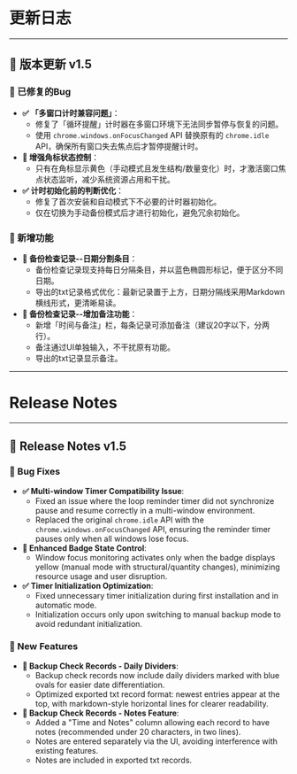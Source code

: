 # 更新日志

---

## 📢 版本更新 v1.5

### 🐞 已修复的Bug

-   **✅ 「多窗口计时兼容问题」**：
    -   修复了「循环提醒」计时器在多窗口环境下无法同步暂停与恢复的问题。
    -   使用 `chrome.windows.onFocusChanged` API 替换原有的 `chrome.idle` API，确保所有窗口失去焦点后才暂停提醒计时。
-   **🌟 增强角标状态控制**：
    -   只有在角标显示黄色（手动模式且发生结构/数量变化）时，才激活窗口焦点状态监听，减少系统资源占用和干扰。
-   **✅ 计时初始化前的判断优化**：
    -   修复了首次安装和自动模式下不必要的计时器初始化。
    -   仅在切换为手动备份模式后才进行初始化，避免冗余初始化。

### 🚀 新增功能

-   **🌟 备份检查记录--日期分割条目**：
    -   备份检查记录现支持每日分隔条目，并以蓝色椭圆形标记，便于区分不同日期。
    -   导出的txt记录格式优化：最新记录置于上方，日期分隔线采用Markdown横线形式，更清晰易读。
-   **🌟 备份检查记录--增加备注功能**：
    -   新增「时间与备注」栏，每条记录可添加备注（建议20字以下，分两行）。
    -   备注通过UI单独输入，不干扰原有功能。
    -   导出的txt记录显示备注。

---

# Release Notes

---

## 📢 Release Notes v1.5

### 🐞 Bug Fixes

-   **✅ Multi-window Timer Compatibility Issue**:
    -   Fixed an issue where the loop reminder timer did not synchronize pause and resume correctly in a multi-window environment.
    -   Replaced the original `chrome.idle` API with the `chrome.windows.onFocusChanged` API, ensuring the reminder timer pauses only when all windows lose focus.
-   **🌟 Enhanced Badge State Control**:
    -   Window focus monitoring activates only when the badge displays yellow (manual mode with structural/quantity changes), minimizing resource usage and user disruption.
-   **✅ Timer Initialization Optimization**:
    -   Fixed unnecessary timer initialization during first installation and in automatic mode.
    -   Initialization occurs only upon switching to manual backup mode to avoid redundant initialization.

### 🚀 New Features

-   **🌟 Backup Check Records - Daily Dividers**:
    -   Backup check records now include daily dividers marked with blue ovals for easier date differentiation.
    -   Optimized exported txt record format: newest entries appear at the top, with markdown-style horizontal lines for clearer readability.
-   **🌟 Backup Check Records - Notes Feature**:
    -   Added a "Time and Notes" column allowing each record to have notes (recommended under 20 characters, in two lines).
    -   Notes are entered separately via the UI, avoiding interference with existing features.
    -   Notes are included in exported txt records. 